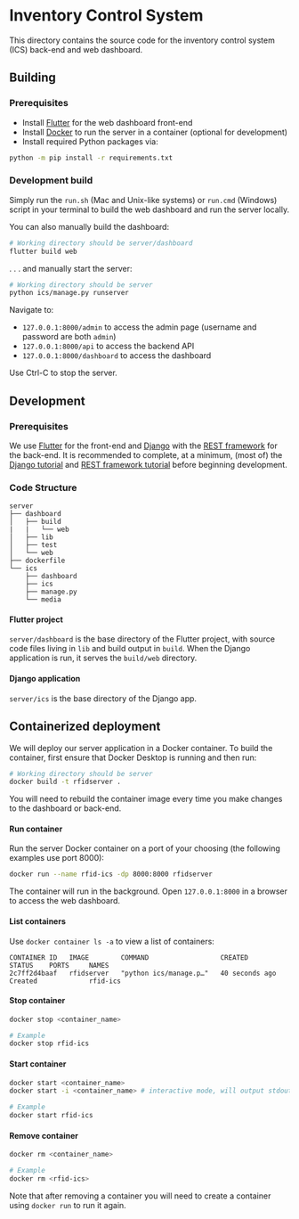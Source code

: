 # Inventory Control System

This directory contains the source code for the inventory control system (ICS) back-end and web dashboard.

## Building

### Prerequisites

- Install [Flutter](https://docs.flutter.dev/get-started/install) for the web dashboard front-end
- Install [Docker](https://docs.docker.com/get-docker/) to run the server in a container (optional for development)
- Install required Python packages via:

```bash
python -m pip install -r requirements.txt
```

### Development build

Simply run the `run.sh` (Mac and Unix-like systems) or `run.cmd` (Windows) script in your terminal to build the web dashboard and run the server locally.

You can also manually build the dashboard:

```bash
# Working directory should be server/dashboard
flutter build web
```

. . . and manually start the server:


```bash
# Working directory should be server
python ics/manage.py runserver
```

Navigate to:
- `127.0.0.1:8000/admin` to access the admin page (username and password are both `admin`)
- `127.0.0.1:8000/api` to access the backend API
- `127.0.0.1:8000/dashboard` to access the dashboard

Use Ctrl-C to stop the server.

## Development

### Prerequisites

We use [Flutter](https://flutter.dev/) for the front-end and [Django](https://www.djangoproject.com/) with the [REST framework](https://www.django-rest-framework.org/) for the back-end. It is recommended to complete, at a minimum, (most of) the [Django tutorial](https://docs.djangoproject.com/en/5.0/intro/tutorial01/) and [REST framework tutorial](https://www.django-rest-framework.org/tutorial/1-serialization/) before beginning development.

### Code Structure

```
server
├── dashboard
│   ├── build
|   |   └── web
│   ├── lib
│   ├── test
│   └── web
├── dockerfile
└── ics
    ├── dashboard
    ├── ics
    ├── manage.py
    └── media
```

#### Flutter project

`server/dashboard` is the base directory of the Flutter project, with source code files living in `lib` and build output in `build`. When the Django application is run, it serves the `build/web` directory.

#### Django application

`server/ics` is the base directory of the Django app.

## Containerized deployment

We will deploy our server application in a Docker container. To build the container, first ensure that Docker Desktop is running and then run:

```bash
# Working directory should be server
docker build -t rfidserver .
```

You will need to rebuild the container image every time you make changes to the dashboard or back-end.


#### Run container

Run the server Docker container on a port of your choosing (the following examples use port 8000):

 ```bash
 docker run --name rfid-ics -dp 8000:8000 rfidserver
 ```

The container will run in the background. Open `127.0.0.1:8000` in a browser to access the web dashboard.

#### List containers

Use `docker container ls -a` to view a list of containers:

```
CONTAINER ID   IMAGE        COMMAND                  CREATED          STATUS    PORTS     NAMES
2c7ff2d4baaf   rfidserver   "python ics/manage.p…"   40 seconds ago   Created             rfid-ics
```

#### Stop container

```bash
docker stop <container_name>

# Example
docker stop rfid-ics
```

#### Start container

```bash
docker start <container_name>
docker start -i <container_name> # interactive mode, will output stdout to console

# Example
docker start rfid-ics
```

#### Remove container

```bash
docker rm <container_name>

# Example
docker rm <rfid-ics>
```

Note that after removing a container you will need to create a container using `docker run` to run it again.